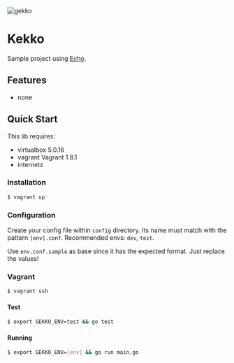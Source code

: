 ![gekko](https://github.com/tonymtz/gekko/blob/master/static/gekko.png)

# Kekko

Sample project using [Echo](https://github.com/tonymtz/gekko).

## Features
- none

## Quick Start
This lib requires:
- virtualbox 5.0.16
- vagrant Vagrant 1.8.1
- internetz

### Installation
```sh
$ vagrant up
```

### Configuration

Create your config file within `config` directory. Its name must match with the pattern `[env].conf`.
Recommended envs: `dev`, `test`.

Use `env.conf.sample` as base since it has the expected format. Just replace the values!

### Vagrant
```sh
$ vagrant ssh
```

#### Test
```sh
$ export GEKKO_ENV=test && go test
```

#### Running
```sh
$ export GEKKO_ENV=[env] && go run main.go
```
